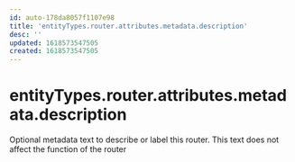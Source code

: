 ```yaml
---
id: auto-178da8057f1107e98
title: 'entityTypes.router.attributes.metadata.description'
desc: ''
updated: 1618573547505
created: 1618573547505
---
```

# entityTypes.router.attributes.metadata.description

Optional metadata text to describe or label this router. This text does not affect the function of the router